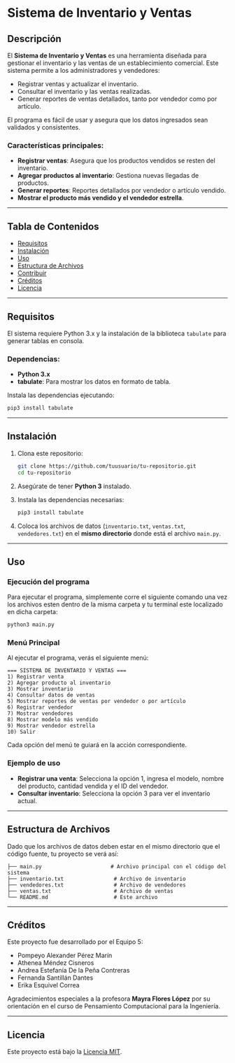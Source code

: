 # Sistema de Inventario y Ventas
## Descripción

El **Sistema de Inventario y Ventas** es una herramienta diseñada para gestionar el inventario y las ventas de un establecimiento comercial. Este sistema permite a los administradores y vendedores:

- Registrar ventas y actualizar el inventario.
- Consultar el inventario y las ventas realizadas.
- Generar reportes de ventas detallados, tanto por vendedor como por artículo.

El programa es fácil de usar y asegura que los datos ingresados sean validados y consistentes.

### Características principales:
- **Registrar ventas**: Asegura que los productos vendidos se resten del inventario.
- **Agregar productos al inventario**: Gestiona nuevas llegadas de productos.
- **Generar reportes**: Reportes detallados por vendedor o artículo vendido.
- **Mostrar el producto más vendido y el vendedor estrella**.

---

## Tabla de Contenidos
- [Requisitos](#requisitos)
- [Instalación](#instalación)
- [Uso](#uso)
- [Estructura de Archivos](#estructura-de-archivos)
- [Contribuir](#contribuir)
- [Créditos](#créditos)
- [Licencia](#licencia)

---

## Requisitos

El sistema requiere Python 3.x y la instalación de la biblioteca `tabulate` para generar tablas en consola.

### Dependencias:
- **Python 3.x**
- **tabulate**: Para mostrar los datos en formato de tabla.

Instala las dependencias ejecutando:

```bash
pip3 install tabulate
```

---

## Instalación

1. Clona este repositorio:

   ```bash
   git clone https://github.com/tuusuario/tu-repositorio.git
   cd tu-repositorio
   ```

2. Asegúrate de tener **Python 3** instalado.

3. Instala las dependencias necesarias:
   ```bash
   pip3 install tabulate
   ```

4. Coloca los archivos de datos (`inventario.txt`, `ventas.txt`, `vendedores.txt`) en el **mismo directorio** donde está el archivo `main.py`.

---

## Uso

### Ejecución del programa

Para ejecutar el programa, simplemente corre el siguiente comando una vez los archivos esten dentro de la misma carpeta y tu terminal este localizado en dicha carpeta:

```bash
python3 main.py
```

### Menú Principal

Al ejecutar el programa, verás el siguiente menú:

```plaintext
=== SISTEMA DE INVENTARIO Y VENTAS ===
1) Registrar venta
2) Agregar producto al inventario
3) Mostrar inventario
4) Consultar datos de ventas
5) Mostrar reportes de ventas por vendedor o por artículo
6) Registrar vendedor
7) Mostrar vendedores
8) Mostrar modelo más vendido
9) Mostrar vendedor estrella
10) Salir
```

Cada opción del menú te guiará en la acción correspondiente.

### Ejemplo de uso

- **Registrar una venta**: Selecciona la opción 1, ingresa el modelo, nombre del producto, cantidad vendida y el ID del vendedor.
- **Consultar inventario**: Selecciona la opción 3 para ver el inventario actual.

---

## Estructura de Archivos

Dado que los archivos de datos deben estar en el mismo directorio que el código fuente, tu proyecto se verá así:

```plaintext
├── main.py                      # Archivo principal con el código del sistema
├── inventario.txt                # Archivo de inventario
├── vendedores.txt                # Archivo de vendedores
├── ventas.txt                    # Archivo de ventas
└── README.md                     # Este archivo
```

---

## Créditos

Este proyecto fue desarrollado por el Equipo 5:
- Pompeyo Alexander Pérez Marín
- Athenea Méndez Cisneros
- Andrea Estefanía De la Peña Contreras
- Fernanda Santillán Dantes
- Erika Esquivel Correa

Agradecimientos especiales a la profesora **Mayra Flores López** por su orientación en el curso de Pensamiento Computacional para la Ingeniería.

---

## Licencia

Este proyecto está bajo la [Licencia MIT](LICENSE).
```
